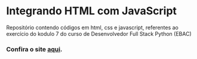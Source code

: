 # Integrando HTML com JavaScript

Repositório contendo códigos em html, css e javascript, referentes ao exercício do kodulo 7 do curso de Desenvolvedor Full Stack Python (EBAC)

### Confira o site [aqui](https://ricardocarvalhogit.github.io/exercicio_html_js/).
